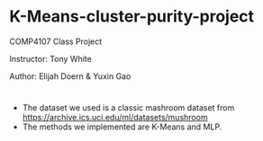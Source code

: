 # K-Means-cluster-purity-project
COMP4107 Class Project

Instructor: Tony White

Author: Elijah Doern & Yuxin Gao

#

* The dataset we used is a classic mashroom dataset from https://archive.ics.uci.edu/ml/datasets/mushroom
* The methods we implemented are K-Means and MLP.
